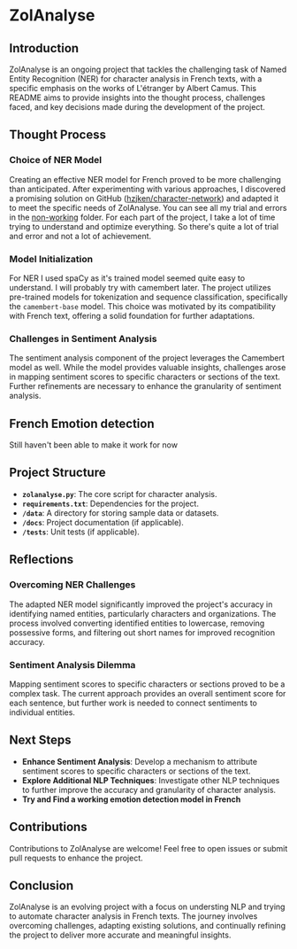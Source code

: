 # ZolAnalyse

## Introduction

ZolAnalyse is an ongoing project that tackles the challenging task of Named Entity Recognition (NER) for character analysis in French texts, with a specific emphasis on the works of L'étranger by Albert Camus. This README aims to provide insights into the thought process, challenges faced, and key decisions made during the development of the project.

## Thought Process

### Choice of NER Model

Creating an effective NER model for French proved to be more challenging than anticipated. After experimenting with various approaches, I discovered a promising solution on GitHub ([hzjken/character-network](https://github.com/hzjken/character-network/)) and adapted it to meet the specific needs of ZolAnalyse. You can see all my trial and errors in the [non-working](./non-working/) folder. For each part of the project, I take a lot of time trying to understand and optimize everything. So there's quite a lot of trial and error and not a lot of achievement.

### Model Initialization

For NER I used spaCy as it's trained model seemed quite easy to understand. I will probably try with camembert later.
The project utilizes pre-trained models for tokenization and sequence classification, specifically the `camembert-base` model. This choice was motivated by its compatibility with French text, offering a solid foundation for further adaptations.

### Challenges in Sentiment Analysis

The sentiment analysis component of the project leverages the Camembert model as well. While the model provides valuable insights, challenges arose in mapping sentiment scores to specific characters or sections of the text. Further refinements are necessary to enhance the granularity of sentiment analysis.
## French Emotion detection

Still haven't been able to make it work for now

## Project Structure

- **`zolanalyse.py`**: The core script for character analysis.
- **`requirements.txt`**: Dependencies for the project.
- **`/data`**: A directory for storing sample data or datasets.
- **`/docs`**: Project documentation (if applicable).
- **`/tests`**: Unit tests (if applicable).

## Reflections

### Overcoming NER Challenges

The adapted NER model significantly improved the project's accuracy in identifying named entities, particularly characters and organizations. The process involved converting identified entities to lowercase, removing possessive forms, and filtering out short names for improved recognition accuracy.

### Sentiment Analysis Dilemma

Mapping sentiment scores to specific characters or sections proved to be a complex task. The current approach provides an overall sentiment score for each sentence, but further work is needed to connect sentiments to individual entities.

## Next Steps

- **Enhance Sentiment Analysis**: Develop a mechanism to attribute sentiment scores to specific characters or sections of the text.
- **Explore Additional NLP Techniques**: Investigate other NLP techniques to further improve the accuracy and granularity of character analysis.
- **Try and Find a working emotion detection model in French**

## Contributions

Contributions to ZolAnalyse are welcome! Feel free to open issues or submit pull requests to enhance the project.

## Conclusion

ZolAnalyse is an evolving project with a focus on understing NLP and trying to automate character analysis in French texts. The journey involves overcoming challenges, adapting existing solutions, and continually refining the project to deliver more accurate and meaningful insights.

